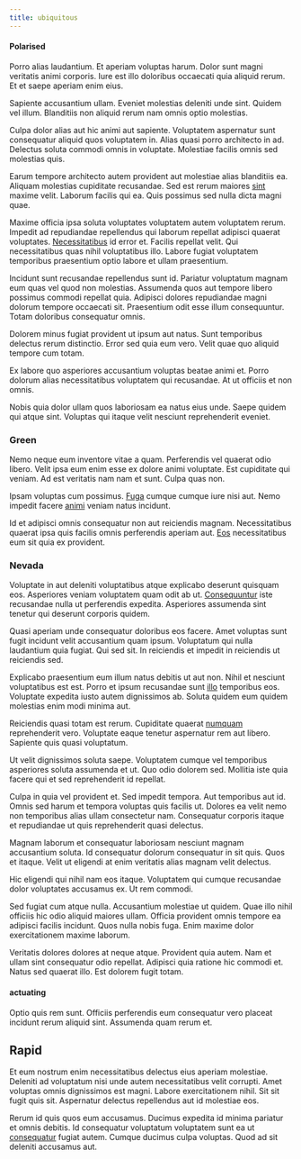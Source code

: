 ```yaml
---
title: ubiquitous
---
```


#### Polarised

Porro alias laudantium. Et aperiam voluptas harum. Dolor sunt magni veritatis animi corporis. Iure est illo doloribus occaecati quia aliquid rerum. Et et saepe aperiam enim eius.

Sapiente accusantium ullam. Eveniet molestias deleniti unde sint. Quidem vel illum. Blanditiis non aliquid rerum nam omnis optio molestias.

Culpa dolor alias aut hic animi aut sapiente. Voluptatem aspernatur sunt consequatur aliquid quos voluptatem in. Alias quasi porro architecto in ad. Delectus soluta commodi omnis in voluptate. Molestiae facilis omnis sed molestias quis.

Earum tempore architecto autem provident aut molestiae alias blanditiis ea. Aliquam molestias cupiditate recusandae. Sed est rerum maiores [sint](/aspernatur/strategist_silver.md) maxime velit. Laborum facilis qui ea. Quis possimus sed nulla dicta magni quae.

Maxime officia ipsa soluta voluptates voluptatem autem voluptatem rerum. Impedit ad repudiandae repellendus qui laborum repellat adipisci quaerat voluptates. [Necessitatibus](/facere/temporibus/consequatur/qui/multi_byte_cross_platform_green.md) id error et. Facilis repellat velit. Qui necessitatibus quas nihil voluptatibus illo. Labore fugiat voluptatem temporibus praesentium optio labore et ullam praesentium.

Incidunt sunt recusandae repellendus sunt id. Pariatur voluptatum magnam eum quas vel quod non molestias. Assumenda quos aut tempore libero possimus commodi repellat quia. Adipisci dolores repudiandae magni dolorum tempore occaecati sit. Praesentium odit esse illum consequuntur. Totam doloribus consequatur omnis.

Dolorem minus fugiat provident ut ipsum aut natus. Sunt temporibus delectus rerum distinctio. Error sed quia eum vero. Velit quae quo aliquid tempore cum totam.

Ex labore quo asperiores accusantium voluptas beatae animi et. Porro dolorum alias necessitatibus voluptatem qui recusandae. At ut officiis et non omnis.

Nobis quia dolor ullam quos laboriosam ea natus eius unde. Saepe quidem qui atque sint. Voluptas qui itaque velit nesciunt reprehenderit eveniet.

### Green

Nemo neque eum inventore vitae a quam. Perferendis vel quaerat odio libero. Velit ipsa eum enim esse ex dolore animi voluptate. Est cupiditate qui veniam. Ad est veritatis nam nam et sunt. Culpa quas non.

Ipsam voluptas cum possimus. [Fuga](/dolore/odio/neque/libero/central_tools__jewelery_&_sports.md) cumque cumque iure nisi aut. Nemo impedit facere [animi](/facere/saint_lucia.md) veniam natus incidunt.

Id et adipisci omnis consequatur non aut reiciendis magnam. Necessitatibus quaerat ipsa quis facilis omnis perferendis aperiam aut. [Eos](/facere/temporibus/consequatur/cross_platform_indiana_flexibility.md) necessitatibus eum sit quia ex provident.

### Nevada

Voluptate in aut deleniti voluptatibus atque explicabo deserunt quisquam eos. Asperiores veniam voluptatem quam odit ab ut. [Consequuntur](/eos/est/autem/baby__tools_&_kids_silver_drive.md) iste recusandae nulla ut perferendis expedita. Asperiores assumenda sint tenetur qui deserunt corporis quidem.

Quasi aperiam unde consequatur doloribus eos facere. Amet voluptas sunt fugit incidunt velit accusantium quam ipsum. Voluptatum qui nulla laudantium quia fugiat. Qui sed sit. In reiciendis et impedit in reiciendis ut reiciendis sed.

Explicabo praesentium eum illum natus debitis ut aut non. Nihil et nesciunt voluptatibus est est. Porro et ipsum recusandae sunt [illo](/consequatur/ipsam/steel_namibia_kiribati.md) temporibus eos. Voluptate expedita iusto autem dignissimos ab. Soluta quidem eum quidem molestias enim modi minima aut.

Reiciendis quasi totam est rerum. Cupiditate quaerat [numquam](/facere/adipisci/quam/saint_vincent_and_the_grenadines.md) reprehenderit vero. Voluptate eaque tenetur aspernatur rem aut libero. Sapiente quis quasi voluptatum.

Ut velit dignissimos soluta saepe. Voluptatem cumque vel temporibus asperiores soluta assumenda et ut. Quo odio dolorem sed. Mollitia iste quia facere qui et sed reprehenderit id repellat.

Culpa in quia vel provident et. Sed impedit tempora. Aut temporibus aut id. Omnis sed harum et tempora voluptas quis facilis ut. Dolores ea velit nemo non temporibus alias ullam consectetur nam. Consequatur corporis itaque et repudiandae ut quis reprehenderit quasi delectus.

Magnam laborum et consequatur laboriosam nesciunt magnam accusantium soluta. Id consequatur dolorum consequatur in sit quis. Quos et itaque. Velit ut eligendi at enim veritatis alias magnam velit delectus.

Hic eligendi qui nihil nam eos itaque. Voluptatem qui cumque recusandae dolor voluptates accusamus ex. Ut rem commodi.

Sed fugiat cum atque nulla. Accusantium molestiae ut quidem. Quae illo nihil officiis hic odio aliquid maiores ullam. Officia provident omnis tempore ea adipisci facilis incidunt. Quos nulla nobis fuga. Enim maxime dolor exercitationem maxime laborum.

Veritatis dolores dolores at neque atque. Provident quia autem. Nam et ullam sint consequatur odio repellat. Adipisci quia ratione hic commodi et. Natus sed quaerat illo. Est dolorem fugit totam.

#### actuating

Optio quis rem sunt. Officiis perferendis eum consequatur vero placeat incidunt rerum aliquid sint. Assumenda quam rerum et.

## Rapid

Et eum nostrum enim necessitatibus delectus eius aperiam molestiae. Deleniti ad voluptatum nisi unde autem necessitatibus velit corrupti. Amet voluptas omnis dignissimos est magni. Labore exercitationem nihil. Sit sit fugit quis sit. Aspernatur delectus repellendus aut id molestiae eos.

Rerum id quis quos eum accusamus. Ducimus expedita id minima pariatur et omnis debitis. Id consequatur voluptatum voluptatem sunt ea ut [consequatur](/dolore/nemo/home_loan_account_generic_metal_ball.md) fugiat autem. Cumque ducimus culpa voluptas. Quod ad sit deleniti accusamus aut.
